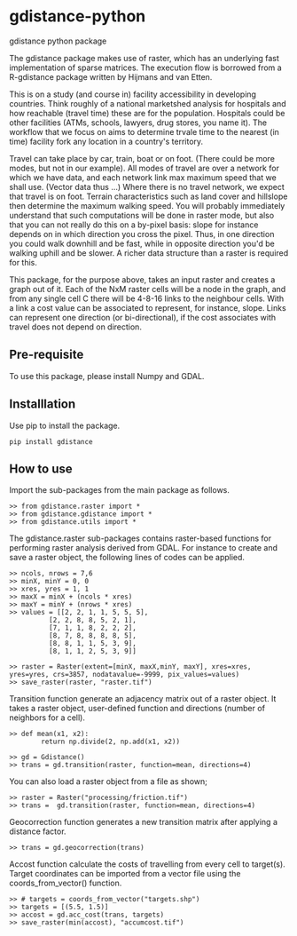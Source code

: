 # gdistance-python
gdistance python package


The gdistance package makes use of raster, which has an underlying fast implementation of sparse matrices. 
The execution flow is borrowed from a R-gdistance package written by Hijmans and van Etten.

This is on a study (and course in) facility accessibility in developing countries.  Think roughly of a national marketshed analysis for hospitals and how reachable (travel time) these are for the population.  Hospitals could be other facilities (ATMs, schools, lawyers, drug stores, you name it).  The workflow that we focus on aims to determine trvale time to the nearest (in time) facility fork any location in a country's territory.

Travel can take place by car, train, boat or on foot.  (There could be more modes, but not in our example).  All modes of travel are over a network for which we have data, and each network link max  maximum speed that we shall use.  (Vector data thus ...)  Where there is no travel network, we expect that travel is on foot.  Terrain characteristics such as land cover and hillslope then determine the maximum walking speed.  You will probably immediately understand that such computations will be done in raster mode, but also that you can not really do this on a by-pixel basis: slope for instance depends on in which direction you cross the pixel.  Thus, in one direction you could walk downhill and be fast, while in opposite direction you'd be walking uphill and be slower.  A richer data structure than a raster is required for this.

This package, for the purpose above, takes an input raster and creates a graph out of it.  Each of the NxM raster cells will be a node in the graph, and from any single cell C there will be 4-8-16 links to the neighbour cells.  With a link a cost value can be associated to represent, for instance, slope.  Links can represent one direction (or bi-directional), if the cost associates with travel does not depend on direction.

<h2>Pre-requisite</h2>

To use this package, please install Numpy and GDAL.

<h2>Installlation</h2>

Use pip to install the package.

    pip install gdistance

<h2>How to use</h2>
Import the sub-packages from the main package as follows.

    >> from gdistance.raster import *
    >> from gdistance.gdistance import *
    >> from gdistance.utils import *

The gdistance.raster sub-packages contains raster-based functions for performing raster analysis derived from GDAL. For instance to create and save a raster object, the following lines of codes can be applied.
    
    >> ncols, nrows = 7,6
    >> minX, minY = 0, 0
    >> xres, yres = 1, 1
    >> maxX = minX + (ncols * xres)
    >> maxY = minY + (nrows * xres)
    >> values = [[2, 2, 1, 1, 5, 5, 5], 
              [2, 2, 8, 8, 5, 2, 1], 
              [7, 1, 1, 8, 2, 2, 2], 
              [8, 7, 8, 8, 8, 8, 5], 
              [8, 8, 1, 1, 5, 3, 9], 
              [8, 1, 1, 2, 5, 3, 9]]

    >> raster = Raster(extent=[minX, maxX,minY, maxY], xres=xres, yres=yres, crs=3857, nodatavalue=-9999, pix_values=values)
    >> save_raster(raster, "raster.tif")

Transition function generate an adjacency matrix out of a raster object. It takes a raster object, user-defined function and directions (number of neighbors for a cell).

    >> def mean(x1, x2):
            return np.divide(2, np.add(x1, x2))
    
    >> gd = Gdistance()
    >> trans = gd.transition(raster, function=mean, directions=4)
    
 You can also load a raster object from a file as shown;
 
    >> raster = Raster("processing/friction.tif")
    >> trans =  gd.transition(raster, function=mean, directions=4)

Geocorrection function generates a new transition matrix after applying a distance factor. 

    >> trans = gd.geocorrection(trans)

Accost function calculate the costs of travelling from every cell to target(s). Target coordinates can be imported from a vector file using the coords_from_vector() function. 

    >> # targets = coords_from_vector("targets.shp")
    >> targets = [(5.5, 1.5)]
    >> accost = gd.acc_cost(trans, targets)
    >> save_raster(min(accost), "accumcost.tif")
